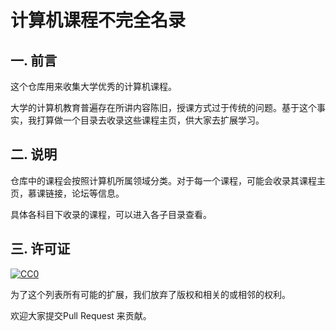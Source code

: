 # 计算机课程不完全名录

## 一. 前言
这个仓库用来收集大学优秀的计算机课程。

大学的计算机教育普遍存在所讲内容陈旧，授课方式过于传统的问题。基于这个事实，我打算做一个目录去收录这些课程主页，供大家去扩展学习。

## 二. 说明
仓库中的课程会按照计算机所属领域分类。对于每一个课程，可能会收录其课程主页，慕课链接，论坛等信息。

具体各科目下收录的课程，可以进入各子目录查看。
## 三. 许可证
[![CC0](http://mirrors.creativecommons.org/presskit/buttons/88x31/svg/cc-zero.svg)](https://creativecommons.org/publicdomain/zero/1.0/)

为了这个列表所有可能的扩展，我们放弃了版权和相关的或相邻的权利。

欢迎大家提交Pull Request 来贡献。